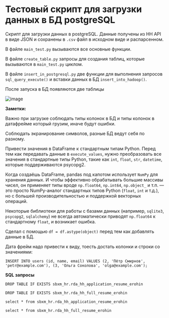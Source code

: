 # **Тестовый скрипт для загрузки данных в БД postgreSQL**

Скрипт для загрузки данных в postgreSQL. Данные получены из HH API в виде JSON и сохранены в `.csv` файл в исходном виде и распарсенном.

В файле `main_test.py` вызываются все основные функции.

В файле `create_table.py` запросы для создания таблиц, которые вызываются в `main_test.py` циклом.

В файле `insert_in_postgresql.py` две функции для выполнения запросов `sql_query_execute()` и вставки данных в БД `insert_into_hadoop()`.

После запуска в БД появляются две таблицы

![image](https://github.com/user-attachments/assets/af58896a-3dbb-48d0-9f7c-6007c978a2f6)

**Заметки:**

Важно при загрузке соблюдать типы колонок в БД и типы колонок в датафрейме который грузим, иначе будут ошибки.

Соблюдать экранирование символов, разные БД ведут себя по разному.

Привести значения в DataFrame к стандартным типам Python. Перед тем как передавать данные в `execute_values`, нужно преобразовать все значения в стандартные типы Python, такие как `int`, `float`, `str`, `datetime`, которые поддерживаются psycopg2. 

Когда создаёшь DataFrame, pandas под капотом использует `NumPy` для хранения данных. И чтобы эффективно обрабатывать большие массивы чисел, он применяет типы вроде `np.float64`, `np.int64`, `np.object_` и т.п. — это просто NumPy-аналог стандартных типов Python (`float`, `int` и т.д.), но с большей производительностью и поддержкой векторных операций.

Некоторые библиотеки для работы с базами данных (например, `sqlite3`, `psycopg2`, `sqlalchemy`) не всегда автоматически приводят `np.float64` к стандартному `float`, и возникает ошибка.

Сделал с помощью `df = df.astype(object)` перед тем как добавлять данные в БД.

Дата фрейм надо привести к виду, тоесть достать колонки и строки со значениями:

```
INSERT INTO users (id, name, email) VALUES (2, 'Пётр Смирнов', 'petr@example.com'), (3, 'Ольга Соколова', 'olga@example.com');
```

**SQL запросы**

```
DROP TABLE IF EXISTS sbxm_hr.rda_hh_application_resume_erohin

DROP TABLE IF EXISTS sbxm_hr.rda_hh_full_resume_erohin

select * from sbxm_hr.rda_hh_application_resume_erohin 

select * from sbxm_hr.rda_hh_full_resume_erohin
```



